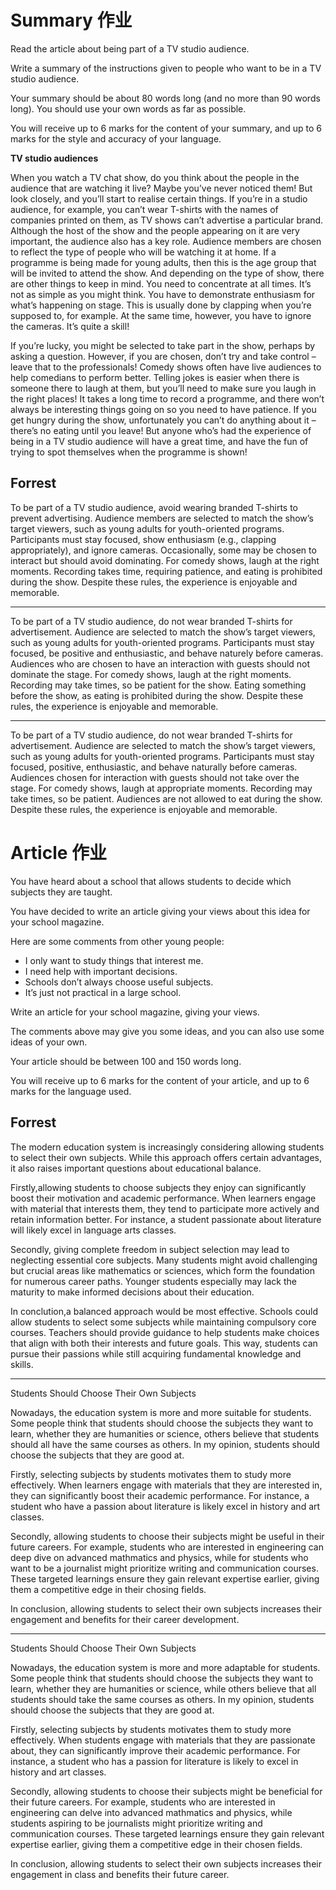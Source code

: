 # Summary 作业
Read the article about being part of a TV studio audience.

Write a summary of the instructions given to people who want to be in a TV studio audience.

Your summary should be about 80 words long (and no more than 90 words long). You should use your own words as far as possible.

You will receive up to 6 marks for the content of your summary, and up to 6 marks for the style and accuracy of your language.

**TV studio audiences**

When you watch a TV chat show, do you think about the people in the audience that are watching it live? Maybe you’ve never noticed them! But look closely, and you’ll start to realise certain things. If you’re in a studio audience, for example, you can’t wear T-shirts with the names of companies printed on them, as TV shows can’t advertise a particular brand. Although the host of the show and the people appearing on it are very important, the audience also has a key role. Audience members are chosen to reflect the type of people who will be watching it at home. If a programme is being made for young adults, then this is the age group that will be invited to attend the show. And depending on the type of show, there are other things to keep in mind. You need to concentrate at all times. It’s not as simple as you might think. You have to demonstrate enthusiasm for what’s happening on stage. This is usually done by clapping when you’re supposed to, for example. At the same time, however, you have to ignore the cameras. It’s quite a skill!

If you’re lucky, you might be selected to take part in the show, perhaps by asking a question. However, if you are chosen, don’t try and take control – leave that to the professionals! Comedy shows often have live audiences to help comedians to perform better. Telling jokes is easier when there is someone there to laugh at them, but you’ll need to make sure you laugh in the right places! It takes a long time to record a programme, and there won’t always be interesting things going on so you need to have patience. If you get hungry during the show, unfortunately you can’t do anything about it – there’s no eating until you leave! But anyone who’s had the experience of being in a TV studio audience will have a great time, and have the fun of trying to spot themselves when the programme is shown!

## Forrest
To be part of a TV studio audience, avoid wearing branded T-shirts to prevent advertising. Audience members are selected to match the show’s target viewers, such as young adults for youth-oriented programs. Participants must stay focused, show enthusiasm (e.g., clapping appropriately), and ignore cameras. Occasionally, some may be chosen to interact but should avoid dominating. For comedy shows, laugh at the right moments. Recording takes time, requiring patience, and eating is prohibited during the show. Despite these rules, the experience is enjoyable and memorable.

-------------------

To be part of a TV studio audience, do not wear branded T-shirts for advertisement. Audience are selected to match the show’s target viewers, such as young adults for youth-oriented programs. Participants must stay focused, be positive and enthusiastic, and behave naturely before cameras. Audiences who are chosen to have an interaction with guests should not dominate the stage. For comedy shows, laugh at the right moments. Recording may take times, so be patient for the show. Eating something before the show, as eating is prohibited during the show. Despite these rules, the experience is enjoyable and memorable.

-------------------

To be part of a TV studio audience, do not wear branded T-shirts for advertisement. Audience are selected to match the show’s target viewers, such as young adults for youth-oriented programs. Participants must stay focused, positive, enthusiastic, and behave naturally before cameras. Audiences chosen for interaction with guests should not take over the stage. For comedy shows, laugh at appropriate moments. Recording may take times, so be patient. Audiences are not allowed to eat during the show. Despite these rules, the experience is enjoyable and memorable.

# Article 作业
You have heard about a school that allows students to decide which subjects they are taught.

You have decided to write an article giving your views about this idea for your school magazine.

Here are some comments from other young people:
- I only want to study things that interest me.
- I need help with important decisions.
- Schools don’t always choose useful subjects.
- It’s just not practical in a large school.

Write an article for your school magazine, giving your views.

The comments above may give you some ideas, and you can also use some ideas of your own.

Your article should be between 100 and 150 words long.

You will receive up to 6 marks for the content of your article, and up to 6 marks for the language used.

## Forrest

The modern education system is increasingly considering allowing students to select their own subjects. While this approach offers certain advantages, it also raises important questions about educational balance.

Firstly,allowing students to choose subjects they enjoy can significantly boost their motivation and academic performance. When learners engage with material that interests them, they tend to participate more actively and retain information better. For instance, a student passionate about literature will likely excel in language arts classes.

Secondly, giving complete freedom in subject selection may lead to neglecting essential core subjects. Many students might avoid challenging but crucial areas like mathematics or sciences, which form the foundation for numerous career paths. Younger students especially may lack the maturity to make informed decisions about their education.

In conclution,a balanced approach would be most effective. Schools could allow students to select some subjects while maintaining compulsory core courses. Teachers should provide guidance to help students make choices that align with both their interests and future goals. This way, students can pursue their passions while still acquiring fundamental knowledge and skills.

----------------------
Students Should Choose Their Own Subjects

Nowadays, the education system is more and more suitable for students. Some people think that students should choose the subjects they want to learn, whether they are humanities or science, others believe that students should all have the same courses as others. In my opinion, students should choose the subjects that they are good at.

Firstly, selecting subjects by students motivates them to study more effectively. When learners engage with materials that they are interested in, they can significantly boost their academic performance. For instance, a student who have a passion about literature is likely excel in history and art classes.

Secondly, allowing students to choose their subjects might be useful in their future careers. For example, students who are interested in engineering can deep dive on advanced mathmatics and physics, while for students who want to be a journalist might prioritize writing and communication courses. These targeted learnings ensure they gain relevant expertise earlier, giving them a competitive edge in their chosing fields. 

In conclusion, allowing students to select their own subjects increases their engagement and benefits for their career development.

--------------------
Students Should Choose Their Own Subjects

Nowadays, the education system is more and more adaptable for students. Some people think that students should choose the subjects they want to learn, whether they are humanities or science, while others believe that all students should take the same courses as others. In my opinion, students should choose the subjects that they are good at.

Firstly, selecting subjects by students motivates them to study more effectively. When students engage with materials that they are passionate about, they can significantly improve their academic performance. For instance, a student who has a passion for literature is likely to excel in history and art classes.

Secondly, allowing students to choose their subjects might be beneficial for their future careers. For example, students who are interested in engineering can delve into advanced mathmatics and physics, while students aspiring to be journalists might prioritize writing and communication courses. These targeted learnings ensure they gain relevant expertise earlier, giving them a competitive edge in their chosen fields.

In conclusion, allowing students to select their own subjects increases their engagement in class and benefits their future career.



